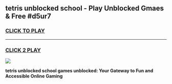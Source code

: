 
## tetris unblocked school - Play Unblocked Gmaes & Free #d5ur7
<h3>
<a href="https://news.freeplayer.one?title=tetris_unblocked_school&ref=24F">CLICK TO PLAY</a></h3>
<hr>

<h3>
<a href="https://news.freeplayer.one?title=tetris_unblocked_school&ref=24F">CLICK 2 PLAY</a>
  
</h3>

<a href="https://news.freeplayer.one?title=tetris_unblocked_school&ref=24F/"><img src="https://clearcache.store/games.png"></a>


**tetris unblocked school games unblocked: Your Gateway to Fun and Accessible Online Gaming**
